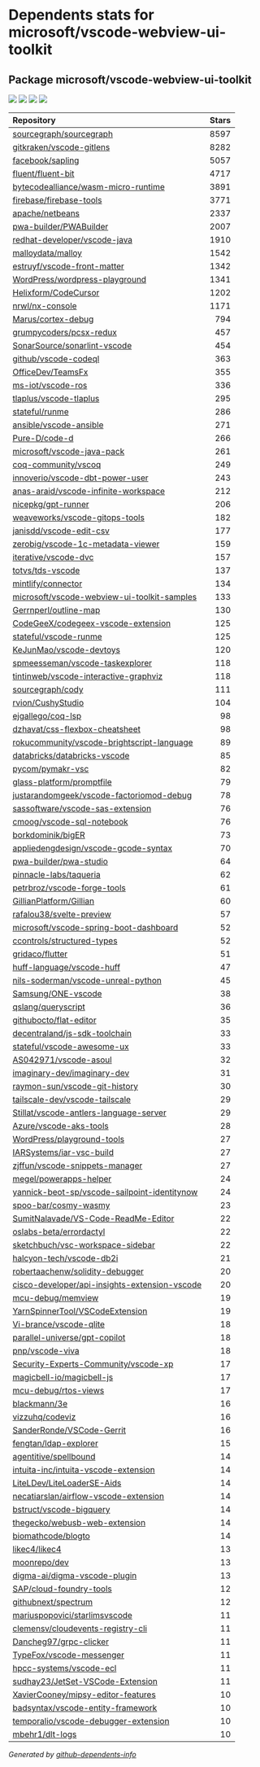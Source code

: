 # Dependents stats for microsoft/vscode-webview-ui-toolkit

## Package microsoft/vscode-webview-ui-toolkit

[![](https://img.shields.io/static/v1?label=Used%20by&message=793&color=informational&logo=slickpic)](https://github.com/microsoft/vscode-webview-ui-toolkit/network/dependents)
[![](https://img.shields.io/static/v1?label=Used%20by%20(public)&message=122&color=informational&logo=slickpic)](https://github.com/microsoft/vscode-webview-ui-toolkit/network/dependents)
[![](https://img.shields.io/static/v1?label=Used%20by%20(private)&message=671&color=informational&logo=slickpic)](https://github.com/microsoft/vscode-webview-ui-toolkit/network/dependents)
[![](https://img.shields.io/static/v1?label=Used%20by%20(stars)&message=1988&color=informational&logo=slickpic)](https://github.com/microsoft/vscode-webview-ui-toolkit/network/dependents)

| Repository | Stars  |
| :--------  | -----: |
|[sourcegraph/sourcegraph](https://github.com/sourcegraph/sourcegraph) | 8597 |
|[gitkraken/vscode-gitlens](https://github.com/gitkraken/vscode-gitlens) | 8282 |
|[facebook/sapling](https://github.com/facebook/sapling) | 5057 |
|[fluent/fluent-bit](https://github.com/fluent/fluent-bit) | 4717 |
|[bytecodealliance/wasm-micro-runtime](https://github.com/bytecodealliance/wasm-micro-runtime) | 3891 |
|[firebase/firebase-tools](https://github.com/firebase/firebase-tools) | 3771 |
|[apache/netbeans](https://github.com/apache/netbeans) | 2337 |
|[pwa-builder/PWABuilder](https://github.com/pwa-builder/PWABuilder) | 2007 |
|[redhat-developer/vscode-java](https://github.com/redhat-developer/vscode-java) | 1910 |
|[malloydata/malloy](https://github.com/malloydata/malloy) | 1542 |
|[estruyf/vscode-front-matter](https://github.com/estruyf/vscode-front-matter) | 1342 |
|[WordPress/wordpress-playground](https://github.com/WordPress/wordpress-playground) | 1341 |
|[Helixform/CodeCursor](https://github.com/Helixform/CodeCursor) | 1202 |
|[nrwl/nx-console](https://github.com/nrwl/nx-console) | 1171 |
|[Marus/cortex-debug](https://github.com/Marus/cortex-debug) | 794 |
|[grumpycoders/pcsx-redux](https://github.com/grumpycoders/pcsx-redux) | 457 |
|[SonarSource/sonarlint-vscode](https://github.com/SonarSource/sonarlint-vscode) | 454 |
|[github/vscode-codeql](https://github.com/github/vscode-codeql) | 363 |
|[OfficeDev/TeamsFx](https://github.com/OfficeDev/TeamsFx) | 355 |
|[ms-iot/vscode-ros](https://github.com/ms-iot/vscode-ros) | 336 |
|[tlaplus/vscode-tlaplus](https://github.com/tlaplus/vscode-tlaplus) | 295 |
|[stateful/runme](https://github.com/stateful/runme) | 286 |
|[ansible/vscode-ansible](https://github.com/ansible/vscode-ansible) | 271 |
|[Pure-D/code-d](https://github.com/Pure-D/code-d) | 266 |
|[microsoft/vscode-java-pack](https://github.com/microsoft/vscode-java-pack) | 261 |
|[coq-community/vscoq](https://github.com/coq-community/vscoq) | 249 |
|[innoverio/vscode-dbt-power-user](https://github.com/innoverio/vscode-dbt-power-user) | 243 |
|[anas-araid/vscode-infinite-workspace](https://github.com/anas-araid/vscode-infinite-workspace) | 212 |
|[nicepkg/gpt-runner](https://github.com/nicepkg/gpt-runner) | 206 |
|[weaveworks/vscode-gitops-tools](https://github.com/weaveworks/vscode-gitops-tools) | 182 |
|[janisdd/vscode-edit-csv](https://github.com/janisdd/vscode-edit-csv) | 177 |
|[zerobig/vscode-1c-metadata-viewer](https://github.com/zerobig/vscode-1c-metadata-viewer) | 159 |
|[iterative/vscode-dvc](https://github.com/iterative/vscode-dvc) | 157 |
|[totvs/tds-vscode](https://github.com/totvs/tds-vscode) | 137 |
|[mintlify/connector](https://github.com/mintlify/connector) | 134 |
|[microsoft/vscode-webview-ui-toolkit-samples](https://github.com/microsoft/vscode-webview-ui-toolkit-samples) | 133 |
|[Gerrnperl/outline-map](https://github.com/Gerrnperl/outline-map) | 130 |
|[CodeGeeX/codegeex-vscode-extension](https://github.com/CodeGeeX/codegeex-vscode-extension) | 125 |
|[stateful/vscode-runme](https://github.com/stateful/vscode-runme) | 125 |
|[KeJunMao/vscode-devtoys](https://github.com/KeJunMao/vscode-devtoys) | 120 |
|[spmeesseman/vscode-taskexplorer](https://github.com/spmeesseman/vscode-taskexplorer) | 118 |
|[tintinweb/vscode-interactive-graphviz](https://github.com/tintinweb/vscode-interactive-graphviz) | 118 |
|[sourcegraph/cody](https://github.com/sourcegraph/cody) | 111 |
|[rvion/CushyStudio](https://github.com/rvion/CushyStudio) | 104 |
|[ejgallego/coq-lsp](https://github.com/ejgallego/coq-lsp) | 98 |
|[dzhavat/css-flexbox-cheatsheet](https://github.com/dzhavat/css-flexbox-cheatsheet) | 98 |
|[rokucommunity/vscode-brightscript-language](https://github.com/rokucommunity/vscode-brightscript-language) | 89 |
|[databricks/databricks-vscode](https://github.com/databricks/databricks-vscode) | 85 |
|[pycom/pymakr-vsc](https://github.com/pycom/pymakr-vsc) | 82 |
|[glass-platform/promptfile](https://github.com/glass-platform/promptfile) | 79 |
|[justarandomgeek/vscode-factoriomod-debug](https://github.com/justarandomgeek/vscode-factoriomod-debug) | 78 |
|[sassoftware/vscode-sas-extension](https://github.com/sassoftware/vscode-sas-extension) | 76 |
|[cmoog/vscode-sql-notebook](https://github.com/cmoog/vscode-sql-notebook) | 76 |
|[borkdominik/bigER](https://github.com/borkdominik/bigER) | 73 |
|[appliedengdesign/vscode-gcode-syntax](https://github.com/appliedengdesign/vscode-gcode-syntax) | 70 |
|[pwa-builder/pwa-studio](https://github.com/pwa-builder/pwa-studio) | 64 |
|[pinnacle-labs/taqueria](https://github.com/pinnacle-labs/taqueria) | 62 |
|[petrbroz/vscode-forge-tools](https://github.com/petrbroz/vscode-forge-tools) | 61 |
|[GillianPlatform/Gillian](https://github.com/GillianPlatform/Gillian) | 60 |
|[rafalou38/svelte-preview](https://github.com/rafalou38/svelte-preview) | 57 |
|[microsoft/vscode-spring-boot-dashboard](https://github.com/microsoft/vscode-spring-boot-dashboard) | 52 |
|[ccontrols/structured-types](https://github.com/ccontrols/structured-types) | 52 |
|[gridaco/flutter](https://github.com/gridaco/flutter) | 51 |
|[huff-language/vscode-huff](https://github.com/huff-language/vscode-huff) | 47 |
|[nils-soderman/vscode-unreal-python](https://github.com/nils-soderman/vscode-unreal-python) | 45 |
|[Samsung/ONE-vscode](https://github.com/Samsung/ONE-vscode) | 38 |
|[qslang/queryscript](https://github.com/qslang/queryscript) | 36 |
|[githubocto/flat-editor](https://github.com/githubocto/flat-editor) | 35 |
|[decentraland/js-sdk-toolchain](https://github.com/decentraland/js-sdk-toolchain) | 33 |
|[stateful/vscode-awesome-ux](https://github.com/stateful/vscode-awesome-ux) | 33 |
|[AS042971/vscode-asoul](https://github.com/AS042971/vscode-asoul) | 32 |
|[imaginary-dev/imaginary-dev](https://github.com/imaginary-dev/imaginary-dev) | 31 |
|[raymon-sun/vscode-git-history](https://github.com/raymon-sun/vscode-git-history) | 30 |
|[tailscale-dev/vscode-tailscale](https://github.com/tailscale-dev/vscode-tailscale) | 29 |
|[Stillat/vscode-antlers-language-server](https://github.com/Stillat/vscode-antlers-language-server) | 29 |
|[Azure/vscode-aks-tools](https://github.com/Azure/vscode-aks-tools) | 28 |
|[WordPress/playground-tools](https://github.com/WordPress/playground-tools) | 27 |
|[IARSystems/iar-vsc-build](https://github.com/IARSystems/iar-vsc-build) | 27 |
|[zjffun/vscode-snippets-manager](https://github.com/zjffun/vscode-snippets-manager) | 27 |
|[megel/powerapps-helper](https://github.com/megel/powerapps-helper) | 24 |
|[yannick-beot-sp/vscode-sailpoint-identitynow](https://github.com/yannick-beot-sp/vscode-sailpoint-identitynow) | 24 |
|[spoo-bar/cosmy-wasmy](https://github.com/spoo-bar/cosmy-wasmy) | 23 |
|[SumitNalavade/VS-Code-ReadMe-Editor](https://github.com/SumitNalavade/VS-Code-ReadMe-Editor) | 22 |
|[oslabs-beta/errordactyl](https://github.com/oslabs-beta/errordactyl) | 22 |
|[sketchbuch/vsc-workspace-sidebar](https://github.com/sketchbuch/vsc-workspace-sidebar) | 22 |
|[halcyon-tech/vscode-db2i](https://github.com/halcyon-tech/vscode-db2i) | 21 |
|[robertaachenw/solidity-debugger](https://github.com/robertaachenw/solidity-debugger) | 20 |
|[cisco-developer/api-insights-extension-vscode](https://github.com/cisco-developer/api-insights-extension-vscode) | 20 |
|[mcu-debug/memview](https://github.com/mcu-debug/memview) | 19 |
|[YarnSpinnerTool/VSCodeExtension](https://github.com/YarnSpinnerTool/VSCodeExtension) | 19 |
|[Vi-brance/vscode-qlite](https://github.com/Vi-brance/vscode-qlite) | 18 |
|[parallel-universe/gpt-copilot](https://github.com/parallel-universe/gpt-copilot) | 18 |
|[pnp/vscode-viva](https://github.com/pnp/vscode-viva) | 18 |
|[Security-Experts-Community/vscode-xp](https://github.com/Security-Experts-Community/vscode-xp) | 17 |
|[magicbell-io/magicbell-js](https://github.com/magicbell-io/magicbell-js) | 17 |
|[mcu-debug/rtos-views](https://github.com/mcu-debug/rtos-views) | 17 |
|[blackmann/3e](https://github.com/blackmann/3e) | 16 |
|[vizzuhq/codeviz](https://github.com/vizzuhq/codeviz) | 16 |
|[SanderRonde/VSCode-Gerrit](https://github.com/SanderRonde/VSCode-Gerrit) | 16 |
|[fengtan/ldap-explorer](https://github.com/fengtan/ldap-explorer) | 15 |
|[agentitive/spellbound](https://github.com/agentitive/spellbound) | 14 |
|[intuita-inc/intuita-vscode-extension](https://github.com/intuita-inc/intuita-vscode-extension) | 14 |
|[LiteLDev/LiteLoaderSE-Aids](https://github.com/LiteLDev/LiteLoaderSE-Aids) | 14 |
|[necatiarslan/airflow-vscode-extension](https://github.com/necatiarslan/airflow-vscode-extension) | 14 |
|[bstruct/vscode-bigquery](https://github.com/bstruct/vscode-bigquery) | 14 |
|[thegecko/webusb-web-extension](https://github.com/thegecko/webusb-web-extension) | 14 |
|[biomathcode/blogto](https://github.com/biomathcode/blogto) | 14 |
|[likec4/likec4](https://github.com/likec4/likec4) | 13 |
|[moonrepo/dev](https://github.com/moonrepo/dev) | 13 |
|[digma-ai/digma-vscode-plugin](https://github.com/digma-ai/digma-vscode-plugin) | 13 |
|[SAP/cloud-foundry-tools](https://github.com/SAP/cloud-foundry-tools) | 12 |
|[githubnext/spectrum](https://github.com/githubnext/spectrum) | 12 |
|[mariuspopovici/starlimsvscode](https://github.com/mariuspopovici/starlimsvscode) | 11 |
|[clemensv/cloudevents-registry-cli](https://github.com/clemensv/cloudevents-registry-cli) | 11 |
|[Dancheg97/grpc-clicker](https://github.com/Dancheg97/grpc-clicker) | 11 |
|[TypeFox/vscode-messenger](https://github.com/TypeFox/vscode-messenger) | 11 |
|[hpcc-systems/vscode-ecl](https://github.com/hpcc-systems/vscode-ecl) | 11 |
|[sudhay23/JetSet-VSCode-Extension](https://github.com/sudhay23/JetSet-VSCode-Extension) | 11 |
|[XavierCooney/mipsy-editor-features](https://github.com/XavierCooney/mipsy-editor-features) | 10 |
|[badsyntax/vscode-entity-framework](https://github.com/badsyntax/vscode-entity-framework) | 10 |
|[temporalio/vscode-debugger-extension](https://github.com/temporalio/vscode-debugger-extension) | 10 |
|[mbehr1/dlt-logs](https://github.com/mbehr1/dlt-logs) | 10 |

_Generated by [github-dependents-info](https://github.com/nvuillam/github-dependents-info)_